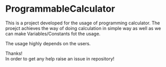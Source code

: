 # ProgrammableCalculator

This is a project developed for the usage of programming calculator.
The proejct achieves the way of doing calculation in simple way as well as we can make Variables/Constants fot the usage.

The usage highly depends on the users.

Thanks!<br/>
In order to get any help raise an issue in repository!
